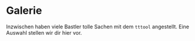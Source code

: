 Galerie
========

Inzwischen haben viele Bastler tolle Sachen mit dem `tttool` angestellt. Eine
Auswahl stellen wir dir hier vor.
